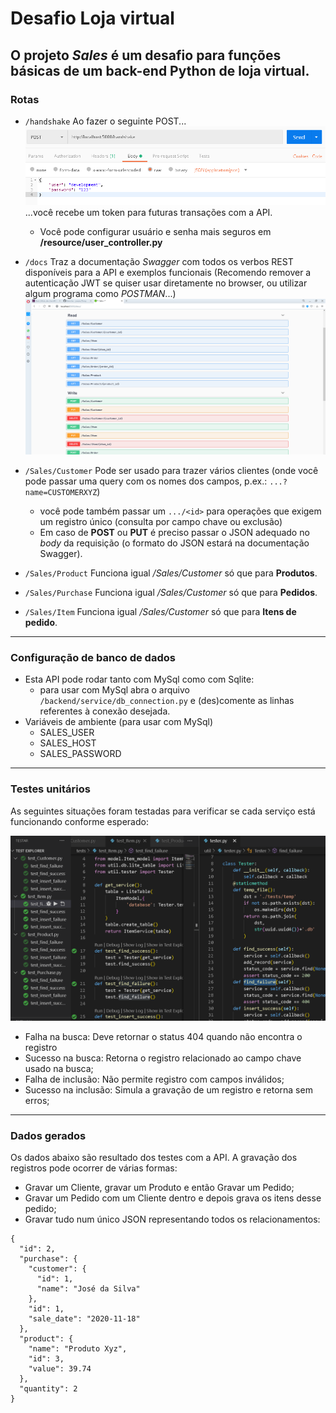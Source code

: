 # Desafio Loja virtual

O projeto _Sales_ é um desafio para funções básicas de um back-end Python de loja virtual.
---

### Rotas
* `/handshake` Ao fazer o seguinte POST...
![](./doc/handshake.png)
...você recebe um token para futuras transações com a API.
    * Você pode configurar usuário e senha mais seguros
        em **/resource/user_controller.py**
    
* `/docs` Traz a documentação _Swagger_ com todos os verbos REST disponíveis para a API e exemplos funcionais (Recomendo remover a autenticação JWT se quiser usar diretamente no browser, ou utilizar algum programa como _POSTMAN_...)
![](./doc/Swagger.png)

* `/Sales/Customer` Pode ser usado para trazer vários clientes (onde você pode passar uma query com os nomes dos campos, p.ex.: `...?name=CUSTOMERXYZ`)
    * você pode também passar um `.../<id>`
    para operações que exigem um registro único (consulta por campo chave ou exclusão)
    * Em caso de **POST** ou **PUT** é preciso passar o JSON adequado no _body_ da requisição (o formato do JSON estará na documentação Swagger).

* `/Sales/Product` Funciona igual _/Sales/Customer_ só que para **Produtos**.

* `/Sales/Purchase` Funciona igual _/Sales/Customer_ só que para **Pedidos**.

* `/Sales/Item` Funciona igual _/Sales/Customer_ só que para **Itens de pedido**.

---

### Configuração de banco de dados

* Esta API pode rodar tanto com MySql como com Sqlite:
  - para usar com MySql abra o arquivo `/backend/service/db_connection.py` e (des)comente as linhas referentes à conexão desejada.
* Variáveis de ambiente (para usar com MySql)
  - SALES_USER
  - SALES_HOST
  - SALES_PASSWORD

---
### Testes unitários
As seguintes situações foram testadas para verificar se cada serviço está funcionando conforme esperado:

![](./doc/testes.png)
* Falha na busca: Deve retornar o status 404 quando não encontra o registro
* Sucesso na busca: Retorna o registro relacionado ao campo chave usado na busca;
* Falha de inclusão: Não permite registro com campos inválidos;
* Sucesso na inclusão: Simula a gravação de um registro e retorna sem erros;

---
### Dados gerados

Os dados abaixo são resultado dos testes com a API.
A gravação dos registros pode ocorrer de várias formas:
* Gravar um Cliente, gravar um Produto e então Gravar um Pedido;
* Gravar um Pedido com um Cliente dentro e depois grava os itens desse pedido;
* Gravar tudo num único JSON representando todos os relacionamentos:

```
{
  "id": 2,
  "purchase": {
    "customer": {
      "id": 1,
      "name": "José da Silva"
    },
    "id": 1,
    "sale_date": "2020-11-18"
  },
  "product": {
    "name": "Produto Xyz",
    "id": 3,
    "value": 39.74
  },
  "quantity": 2
}
```

